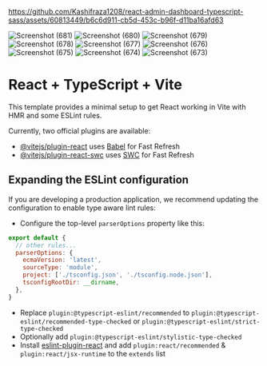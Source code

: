 


https://github.com/Kashifraza1208/react-admin-dashboard-typescript-sass/assets/60813449/b6c6d911-cb5d-453c-b96f-d11ba16afd63

![Screenshot (681)](https://github.com/Kashifraza1208/react-admin-dashboard-typescript-sass/assets/60813449/4c76d155-b808-4101-8c71-a7b9ef37b7ad)
![Screenshot (680)](https://github.com/Kashifraza1208/react-admin-dashboard-typescript-sass/assets/60813449/8441cd98-490b-4d99-ba6f-fce318276ee0)
![Screenshot (679)](https://github.com/Kashifraza1208/react-admin-dashboard-typescript-sass/assets/60813449/ab51628c-8b4d-48fa-8eca-677174fda4fc)
![Screenshot (678)](https://github.com/Kashifraza1208/react-admin-dashboard-typescript-sass/assets/60813449/86654d79-21d3-46c9-b1de-e1da0c81acfa)
![Screenshot (677)](https://github.com/Kashifraza1208/react-admin-dashboard-typescript-sass/assets/60813449/7716df14-618c-438f-87df-7f42ca046eca)
![Screenshot (676)](https://github.com/Kashifraza1208/react-admin-dashboard-typescript-sass/assets/60813449/cd2b78af-7f84-4b25-95ee-cb2ea372af43)
![Screenshot (675)](https://github.com/Kashifraza1208/react-admin-dashboard-typescript-sass/assets/60813449/6add9a13-f924-48ff-95ce-297d56f4f685)
![Screenshot (674)](https://github.com/Kashifraza1208/react-admin-dashboard-typescript-sass/assets/60813449/73f6b51f-972f-4677-97c9-c5ca5e0d184f)
![Screenshot (673)](https://github.com/Kashifraza1208/react-admin-dashboard-typescript-sass/assets/60813449/e50fe617-d46a-4677-8830-6069dd400a72)




# React + TypeScript + Vite

This template provides a minimal setup to get React working in Vite with HMR and some ESLint rules.

Currently, two official plugins are available:

- [@vitejs/plugin-react](https://github.com/vitejs/vite-plugin-react/blob/main/packages/plugin-react/README.md) uses [Babel](https://babeljs.io/) for Fast Refresh
- [@vitejs/plugin-react-swc](https://github.com/vitejs/vite-plugin-react-swc) uses [SWC](https://swc.rs/) for Fast Refresh

## Expanding the ESLint configuration

If you are developing a production application, we recommend updating the configuration to enable type aware lint rules:

- Configure the top-level `parserOptions` property like this:

```js
export default {
  // other rules...
  parserOptions: {
    ecmaVersion: 'latest',
    sourceType: 'module',
    project: ['./tsconfig.json', './tsconfig.node.json'],
    tsconfigRootDir: __dirname,
  },
}
```

- Replace `plugin:@typescript-eslint/recommended` to `plugin:@typescript-eslint/recommended-type-checked` or `plugin:@typescript-eslint/strict-type-checked`
- Optionally add `plugin:@typescript-eslint/stylistic-type-checked`
- Install [eslint-plugin-react](https://github.com/jsx-eslint/eslint-plugin-react) and add `plugin:react/recommended` & `plugin:react/jsx-runtime` to the `extends` list
